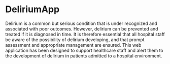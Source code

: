 # DeliriumApp
Delirium is a common but serious condition that is under recognized and associated with poor outcomes. However, delirium can be prevented and treated if it is diagnosed in time. It is therefore essential that all hospital staff be aware of the possibility of delirium developing, and that prompt assessment and appropriate management are ensured. This web application has been designed to support healthcare staff and alert them to the development of delirium in patients admitted to a hospital environment.

